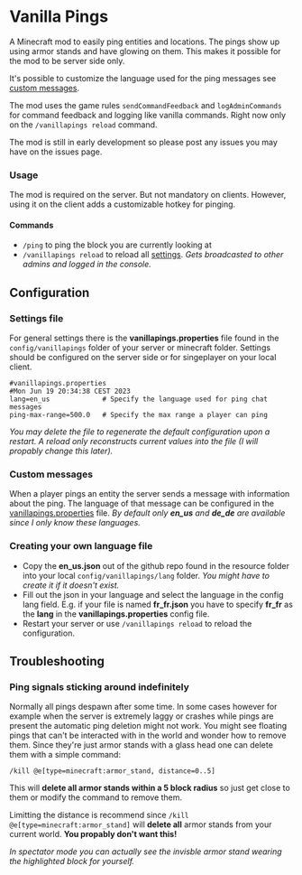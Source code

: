 # Vanilla Pings

A Minecraft mod to easily ping entities and locations. The pings show up using armor stands and have glowing on them. This makes it possible for the mod to be server side only.

It's possible to customize the language used for the ping messages see [custom messages](#custom-messages).

The mod uses the game rules `sendCommandFeedback` and `logAdminCommands` for command feedback and logging like vanilla commands. Right now only on the `/vanillapings reload` command.

The mod is still in early development so please post any issues you may have on the issues page.

### Usage
The mod is required on the server. But not mandatory on clients. However, using it on the client adds a customizable hotkey for pinging.

#### Commands
* ``/ping`` to ping the block you are currently looking at
* ``/vanillapings reload`` to reload all [settings](#settings-file). *Gets broadcasted to other admins and logged in the console.*

## Configuration
### Settings file
For general settings there is the **vanillapings.properties** file found in the ``config/vanillapings`` folder of your server or minecraft folder. Settings should be configured on the server side or for singeplayer on your local client.
```properties
#vanillapings.properties
#Mon Jun 19 20:34:38 CEST 2023
lang=en_us             # Specify the language used for ping chat messages
ping-max-range=500.0   # Specify the max range a player can ping
```
*You may delete the file to regenerate the default configuration upon a restart. A reload only reconstructs current values into the file (I will propably change this later).*

### Custom messages
When a player pings an entity the server sends a message with information about the ping. The language of that message can be configured in the [vanillapings.properties](#settings-file) file.
*By default only **en_us** and **de_de** are available since I only know these languages.*

### Creating your own language file
* Copy the **en_us.json** out of the github repo found in the resource folder into your local ``config/vanillapings/lang`` folder. *You might have to create it if it doesn't exist.*
* Fill out the json in your language and select the language in the config lang field. E.g. if your file is named **fr_fr.json** you have to specify **fr_fr** as the **lang** in the **vanillapings.properties** config file.
* Restart your server or use ``/vanillapings reload`` to reload the configuration.


## Troubleshooting
### Ping signals sticking around indefinitely
Normally all pings despawn after some time. In some cases however for example when the server is extremely laggy or crashes while pings are present the automatic ping deletion might not work. You might see floating pings that can't be interacted with in the world and wonder how to remove them.
Since they're just armor stands with a glass head one can delete them with a simple command:

``/kill @e[type=minecraft:armor_stand, distance=0..5]``

This will **delete all armor stands within a 5 block radius** so just get close to them or modify the command to remove them.

Limitting the distance is recommend since ``/kill @e[type=minecraft:armor_stand]`` will **delete all** armor stands from your current world. **You propably don't want this!**

*In spectator mode you can actually see the invisble armor stand wearing the highlighted block for yourself.*